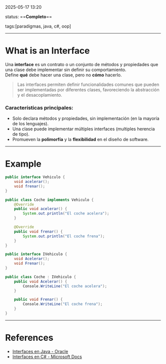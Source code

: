 2025-05-17 13:20

status: ==**Completo**==

tags:[paradigmas, java, c#, oop]

---
# What is an Interface
Una **interface** es un contrato o un conjunto de métodos y propiedades que una clase debe implementar sin definir su comportamiento.  
Define **qué** debe hacer una clase, pero no **cómo** hacerlo.

> Las interfaces permiten definir funcionalidades comunes que pueden ser implementadas por diferentes clases, favoreciendo la abstracción y el desacoplamiento.

### Características principales:
- Solo declara métodos y propiedades, sin implementación (en la mayoría de los lenguajes).
- Una clase puede implementar múltiples interfaces (multiples herencia de tipo).
- Promueven la **polimorfía** y la **flexibilidad** en el diseño de software.
---
# Example
```java
public interface Vehiculo {
    void acelerar();
    void frenar();
}

public class Coche implements Vehiculo {
    @Override
    public void acelerar() {
        System.out.println("El coche acelera");
    }

    @Override
    public void frenar() {
        System.out.println("El coche frena");
    }
}
```

```c#
public interface IVehiculo {
    void Acelerar();
    void Frenar();
}

public class Coche : IVehiculo {
    public void Acelerar() {
        Console.WriteLine("El coche acelera");
    }

    public void Frenar() {
        Console.WriteLine("El coche frena");
    }
}
```
---
# References
- [Interfaces en Java - Oracle](https://docs.oracle.com/javase/tutorial/java/IandI/createinterface.html)
- [Interfaces en C# - Microsoft Docs](https://learn.microsoft.com/es-es/dotnet/csharp/programming-guide/interfaces/)